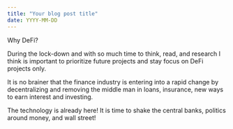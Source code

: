 ```yaml
---
title: "Your blog post title"
date: YYYY-MM-DD
---
```


Why DeFi?

During the lock-down and with so much time to think, read, and research I think is
important to prioritize future projects and stay focus on DeFi projects only.

It is no brainer that the finance industry is entering into a rapid change by
decentralizing and removing the middle man in loans, insurance, new ways to earn
interest and investing.

The technology is already here! It is time to shake the central banks,
politics around money, and wall street!
